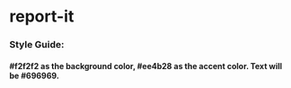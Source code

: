 # report-it
### Style Guide:
#### #f2f2f2 as the background color,  #ee4b28 as the accent color. Text will be #696969.
 


